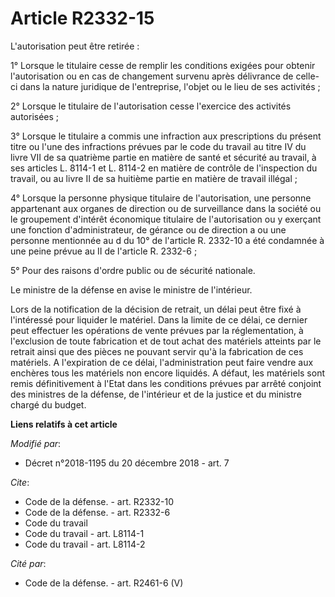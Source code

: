 # Article R2332-15

L'autorisation peut être retirée : 

1° Lorsque le titulaire cesse de remplir les conditions exigées pour obtenir l'autorisation ou en cas de changement survenu
après délivrance de celle-ci dans la nature juridique de l'entreprise, l'objet ou le lieu de ses activités ; 

2° Lorsque le titulaire de l'autorisation cesse l'exercice des activités autorisées ; 

3° Lorsque le titulaire a commis une infraction aux prescriptions du présent titre ou l'une des infractions prévues par le
code du travail au titre IV du livre VII de sa quatrième partie en matière de santé et sécurité au travail, à ses articles L.
8114-1 et L. 8114-2 en matière de contrôle de l'inspection du travail, ou au livre II de sa huitième partie en matière de
travail illégal ; 

4° Lorsque la personne physique titulaire de l'autorisation, une personne appartenant aux organes de direction ou de
surveillance dans la société ou le groupement d'intérêt économique titulaire de l'autorisation ou y exerçant une fonction
d'administrateur, de gérance ou de direction a ou une personne mentionnée au d du 10° de l'article R. 2332-10 a été condamnée
à une peine prévue au II de l'article R. 2332-6 ; 

5° Pour des raisons d'ordre public ou de sécurité nationale. 

Le ministre de la défense en avise le ministre de l'intérieur. 

Lors de la notification de la décision de retrait, un délai peut être fixé à l'intéressé pour liquider le matériel. Dans la
limite de ce délai, ce dernier peut effectuer les opérations de vente prévues par la réglementation, à l'exclusion de toute
fabrication et de tout achat des matériels atteints par le retrait ainsi que des pièces ne pouvant servir qu'à la fabrication
de ces matériels. A l'expiration de ce délai, l'administration peut faire vendre aux enchères tous les matériels non encore
liquidés. A défaut, les matériels sont remis définitivement à l'Etat dans les conditions prévues par arrêté conjoint des
ministres de la défense, de l'intérieur et de la justice et du ministre chargé du budget.

**Liens relatifs à cet article**

_Modifié par_:

  - Décret n°2018-1195 du 20 décembre 2018 - art. 7

_Cite_:

  - Code de la défense. - art. R2332-10
  - Code de la défense. - art. R2332-6
  - Code du travail
  - Code du travail - art. L8114-1
  - Code du travail - art. L8114-2

_Cité par_:

  - Code de la défense. - art. R2461-6 (V)
